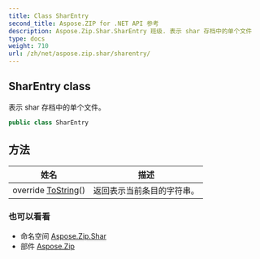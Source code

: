 ```yaml
---
title: Class SharEntry
second_title: Aspose.ZIP for .NET API 参考
description: Aspose.Zip.Shar.SharEntry 班级. 表示 shar 存档中的单个文件
type: docs
weight: 710
url: /zh/net/aspose.zip.shar/sharentry/
---
```

## SharEntry class

表示 shar 存档中的单个文件。

```csharp
public class SharEntry
```

## 方法

| 姓名 | 描述 |
| --- | --- |
| override [ToString](../../aspose.zip.shar/sharentry/tostring/)() | 返回表示当前条目的字符串。 |

### 也可以看看

* 命名空间 [Aspose.Zip.Shar](../../aspose.zip.shar/)
* 部件 [Aspose.Zip](../../)


